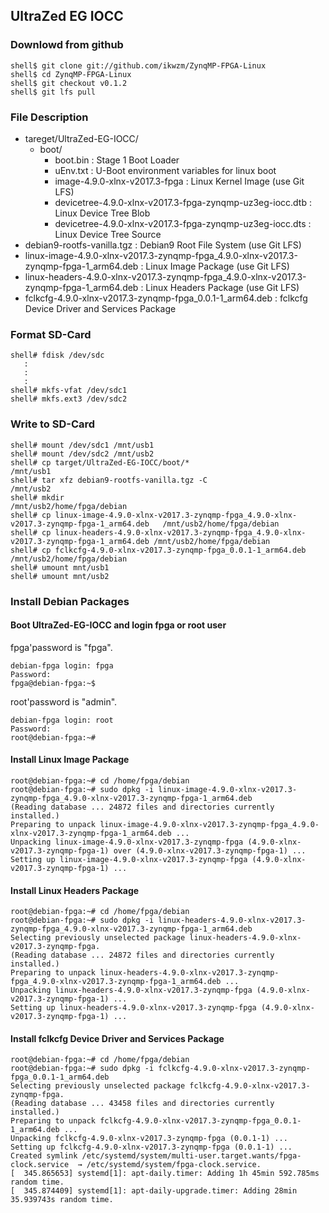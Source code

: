 ## UltraZed EG IOCC

### Downlowd from github

```
shell$ git clone git://github.com/ikwzm/ZynqMP-FPGA-Linux
shell$ cd ZynqMP-FPGA-Linux
shell$ git checkout v0.1.2
shell$ git lfs pull
```

### File Description

 * tareget/UltraZed-EG-IOCC/
   + boot/
     - boot.bin                                                    : Stage 1 Boot Loader
     - uEnv.txt                                                    : U-Boot environment variables for linux boot
     - image-4.9.0-xlnx-v2017.3-fpga                               : Linux Kernel Image       (use Git LFS)
     - devicetree-4.9.0-xlnx-v2017.3-fpga-zynqmp-uz3eg-iocc.dtb    : Linux Device Tree Blob   
     - devicetree-4.9.0-xlnx-v2017.3-fpga-zynqmp-uz3eg-iocc.dts    : Linux Device Tree Source
 * debian9-rootfs-vanilla.tgz                                      : Debian9 Root File System (use Git LFS)
 * linux-image-4.9.0-xlnx-v2017.3-zynqmp-fpga_4.9.0-xlnx-v2017.3-zynqmp-fpga-1_arm64.deb   : Linux Image Package      (use Git LFS)
 * linux-headers-4.9.0-xlnx-v2017.3-zynqmp-fpga_4.9.0-xlnx-v2017.3-zynqmp-fpga-1_arm64.deb : Linux Headers Package    (use Git LFS)
 * fclkcfg-4.9.0-xlnx-v2017.3-zynqmp-fpga_0.0.1-1_arm64.deb        : fclkcfg Device Driver and Services Package
 
### Format SD-Card

````
shell# fdisk /dev/sdc
   :
   :
   :
shell# mkfs-vfat /dev/sdc1
shell# mkfs.ext3 /dev/sdc2
````

### Write to SD-Card

````
shell# mount /dev/sdc1 /mnt/usb1
shell# mount /dev/sdc2 /mnt/usb2
shell# cp target/UltraZed-EG-IOCC/boot/*                                  /mnt/usb1
shell# tar xfz debian9-rootfs-vanilla.tgz -C                              /mnt/usb2
shell# mkdir                                                              /mnt/usb2/home/fpga/debian
shell# cp linux-image-4.9.0-xlnx-v2017.3-zynqmp-fpga_4.9.0-xlnx-v2017.3-zynqmp-fpga-1_arm64.deb   /mnt/usb2/home/fpga/debian
shell# cp linux-headers-4.9.0-xlnx-v2017.3-zynqmp-fpga_4.9.0-xlnx-v2017.3-zynqmp-fpga-1_arm64.deb /mnt/usb2/home/fpga/debian
shell# cp fclkcfg-4.9.0-xlnx-v2017.3-zynqmp-fpga_0.0.1-1_arm64.deb        /mnt/usb2/home/fpga/debian
shell# umount mnt/usb1
shell# umount mnt/usb2
````

### Install Debian Packages

#### Boot UltraZed-EG-IOCC and login fpga or root user

fpga'password is "fpga".

```
debian-fpga login: fpga
Password:
fpga@debian-fpga:~$
```

root'password is "admin".

```
debian-fpga login: root
Password:
root@debian-fpga:~#
```

#### Install Linux Image Package

```
root@debian-fpga:~# cd /home/fpga/debian
root@debian-fpga:~# sudo dpkg -i linux-image-4.9.0-xlnx-v2017.3-zynqmp-fpga_4.9.0-xlnx-v2017.3-zynqmp-fpga-1_arm64.deb
(Reading database ... 24872 files and directories currently installed.)
Preparing to unpack linux-image-4.9.0-xlnx-v2017.3-zynqmp-fpga_4.9.0-xlnx-v2017.3-zynqmp-fpga-1_arm64.deb ...
Unpacking linux-image-4.9.0-xlnx-v2017.3-zynqmp-fpga (4.9.0-xlnx-v2017.3-zynqmp-fpga-1) over (4.9.0-xlnx-v2017.3-zynqmp-fpga-1) ...
Setting up linux-image-4.9.0-xlnx-v2017.3-zynqmp-fpga (4.9.0-xlnx-v2017.3-zynqmp-fpga-1) ...
```

#### Install Linux Headers Package

```
root@debian-fpga:~# cd /home/fpga/debian
root@debian-fpga:~# sudo dpkg -i linux-headers-4.9.0-xlnx-v2017.3-zynqmp-fpga_4.9.0-xlnx-v2017.3-zynqmp-fpga-1_arm64.deb
Selecting previously unselected package linux-headers-4.9.0-xlnx-v2017.3-zynqmp-fpga.
(Reading database ... 24872 files and directories currently installed.)
Preparing to unpack linux-headers-4.9.0-xlnx-v2017.3-zynqmp-fpga_4.9.0-xlnx-v2017.3-zynqmp-fpga-1_arm64.deb ...
Unpacking linux-headers-4.9.0-xlnx-v2017.3-zynqmp-fpga (4.9.0-xlnx-v2017.3-zynqmp-fpga-1) ...
Setting up linux-headers-4.9.0-xlnx-v2017.3-zynqmp-fpga (4.9.0-xlnx-v2017.3-zynqmp-fpga-1) ...
```

#### Install fclkcfg Device Driver and Services Package

```
root@debian-fpga:~# cd /home/fpga/debian
root@debian-fpga:~# sudo dpkg -i fclkcfg-4.9.0-xlnx-v2017.3-zynqmp-fpga_0.0.1-1_arm64.deb
Selecting previously unselected package fclkcfg-4.9.0-xlnx-v2017.3-zynqmp-fpga.
(Reading database ... 43458 files and directories currently installed.)
Preparing to unpack fclkcfg-4.9.0-xlnx-v2017.3-zynqmp-fpga_0.0.1-1_arm64.deb ...
Unpacking fclkcfg-4.9.0-xlnx-v2017.3-zynqmp-fpga (0.0.1-1) ...
Setting up fclkcfg-4.9.0-xlnx-v2017.3-zynqmp-fpga (0.0.1-1) ...
Created symlink /etc/systemd/system/multi-user.target.wants/fpga-clock.service  → /etc/systemd/system/fpga-clock.service.
[  345.865653] systemd[1]: apt-daily.timer: Adding 1h 45min 592.785ms random time.
[  345.874409] systemd[1]: apt-daily-upgrade.timer: Adding 28min 35.939743s random time.
```

